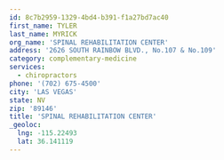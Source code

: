 ```yaml
---
id: 8c7b2959-1329-4bd4-b391-f1a27bd7ac40
first_name: TYLER
last_name: MYRICK
org_name: 'SPINAL REHABILITATION CENTER'
address: '2626 SOUTH RAINBOW BLVD., No.107 & No.109'
category: complementary-medicine
services:
  - chiropractors
phone: '(702) 675-4500'
city: 'LAS VEGAS'
state: NV
zip: '89146'
title: 'SPINAL REHABILITATION CENTER'
_geoloc:
  lng: -115.22493
  lat: 36.141119
---
```

